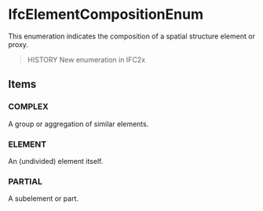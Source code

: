 # IfcElementCompositionEnum

This enumeration indicates the composition of a spatial structure element or proxy.
<!-- end of short definition -->


> HISTORY New enumeration in IFC2x

## Items

### COMPLEX
A group or aggregation of similar elements.

### ELEMENT
An (undivided) element itself.

### PARTIAL
A subelement or part.
